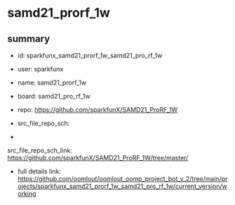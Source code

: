 # samd21_prorf_1w
 
## summary 
* id: sparkfunx_samd21_prorf_1w_samd21_pro_rf_1w
* user: sparkfunx
* name: samd21_prorf_1w
* board: samd21_pro_rf_1w
* repo: https://github.com/sparkfunX/SAMD21_ProRF_1W



* src_file_repo_sch: 
*
 src_file_repo_sch_link: https://github.com/sparkfunX/SAMD21_ProRF_1W/tree/master/
* full details link: https://github.com/oomlout/oomlout_oomp_project_bot_v_2/tree/main/projects/sparkfunx_samd21_prorf_1w_samd21_pro_rf_1w/current_version/working  






